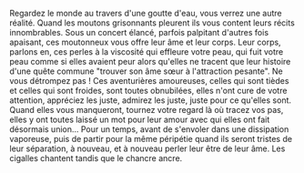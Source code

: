 Regardez le monde au travers d'une goutte d'eau, vous verrez une autre réalité. Quand les moutons grisonnants pleurent ils vous content leurs récits innombrables. Sous un concert élancé, parfois palpitant d'autres fois apaisant, ces moutonneux vous offre leur âme et leur corps. Leur corps, parlons en, ces perles à la viscosité qui effleure votre peau, qui fuit votre peau comme si elles avaient peur alors qu'elles ne tracent que leur histoire d'une quête commune "trouver son âme sœur à l'attraction pesante". Ne vous détrompez pas ! Ces aventurières amoureuses, celles qui sont tièdes et celles qui sont froides, sont toutes obnubilées, elles n'ont cure de votre attention, appréciez les juste, admirez les juste, juste pour ce qu'elles sont. Quand elles vous manqueront, tournez votre regard là où tracez vos pas, elles y ont toutes laissé un mot pour leur amour avec qui elles ont fait désormais union... Pour un temps, avant de s'envoler dans une dissipation vaporeuse, puis de partir pour la même péripétie quand ils seront tristes de leur séparation, à nouveau, et à nouveau perler leur être de leur âme.
Les cigalles chantent tandis que le chancre ancre.
